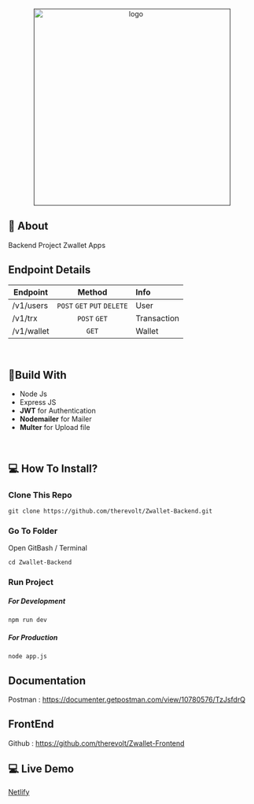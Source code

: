 <p align="center">
  <a href="" rel="noopener">
 <img width=400px src="https://i.ibb.co/KxRM9rJ/Blue-Bold-Marketing-Letter-M-Logo-1.png" alt="logo"></a>
</p>


## 🧐 About
Backend Project Zwallet Apps

## Endpoint Details
| Endpoint      | Method           | Info |
| ------------- |:-------------:|:---|
| /v1/users  | `POST` `GET` `PUT` `DELETE` | User |
| /v1/trx | `POST` `GET` | Transaction |
| /v1/wallet | `GET`| Wallet |

<br>

## 🔖Build With

* Node Js
* Express JS
* **JWT** for Authentication
* **Nodemailer** for Mailer
* **Multer** for Upload file

<br>

## 💻 How To Install?
### Clone This Repo
```
git clone https://github.com/therevolt/Zwallet-Backend.git
```
### Go To Folder
Open GitBash / Terminal
```
cd Zwallet-Backend
```
### Run Project
##### For Development
```
npm run dev
```
##### For Production
```
node app.js
```

## Documentation
Postman : https://documenter.getpostman.com/view/10780576/TzJsfdrQ

## FrontEnd
Github : https://github.com/therevolt/Zwallet-Frontend

## 💻 Live Demo
[Netlify](https://zwallet-new.vercel.app/)

